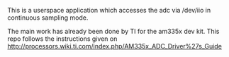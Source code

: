 This is a userspace application which accesses the adc via /dev/iio in continuous sampling mode.

The main work has already been done by TI for the am335x dev kit. This repo follows the instructions
given on http://processors.wiki.ti.com/index.php/AM335x_ADC_Driver%27s_Guide
